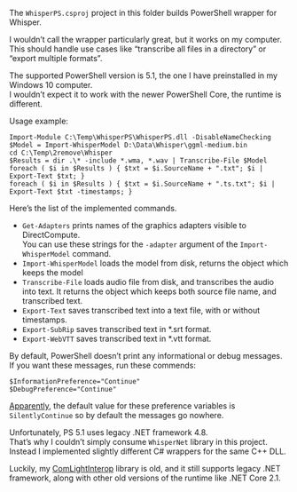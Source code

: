 ﻿The `WhisperPS.csproj` project in this folder builds PowerShell wrapper for Whisper.

I wouldn’t call the wrapper particularly great, but it works on my computer.<br/>
This should handle use cases like “transcribe all files in a directory” or “export multiple formats”.

The supported PowerShell version is 5.1, the one I have preinstalled in my Windows 10 computer.<br/>
I wouldn’t expect it to work with the newer PowerShell Core, the runtime is different.

Usage example:

```
Import-Module C:\Temp\WhisperPS\WhisperPS.dll -DisableNameChecking
$Model = Import-WhisperModel D:\Data\Whisper\ggml-medium.bin
cd C:\Temp\2remove\Whisper
$Results = dir .\* -include *.wma, *.wav | Transcribe-File $Model
foreach ( $i in $Results ) { $txt = $i.SourceName + ".txt"; $i | Export-Text $txt; }
foreach ( $i in $Results ) { $txt = $i.SourceName + ".ts.txt"; $i | Export-Text $txt -timestamps; }
```

Here’s the list of the implemented commands.

* `Get-Adapters` prints names of the graphics adapters visible to DirectCompute.<br/>
You can use these strings for the `-adapter` argument of the `Import-WhisperModel` command.
* `Import-WhisperModel` loads the model from disk, returns the object which keeps the model
* `Transcribe-File` loads audio file from disk, and transcribes the audio into text.
It returns the object which keeps both source file name, and transcribed text.
* `Export-Text` saves transcribed text into a text file, with or without timestamps.
* `Export-SubRip` saves transcribed text in *.srt format.
* `Export-WebVTT` saves transcribed text in *.vtt format.

By default, PowerShell doesn’t print any informational or debug messages.
If you want these messages, run these commends:

```
$InformationPreference="Continue"
$DebugPreference="Continue"
```

[Apparently](https://learn.microsoft.com/en-us/powershell/module/microsoft.powershell.core/about/about_preference_variables?view=powershell-5.1),
the default value for these preference variables is `SilentlyContinue` so by default the messages go nowhere.

Unfortunately, PS 5.1 uses legacy .NET framework 4.8.<br />
That’s why I couldn’t simply consume `WhisperNet` library in this project.<br />
Instead I implemented slightly different C# wrappers for the same C++ DLL.

Luckily, my [ComLightInterop](https://www.nuget.org/packages/ComLightInterop/) library is old,
and it still supports legacy .NET framework, along with other old versions of the runtime like .NET Core 2.1.